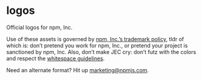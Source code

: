 # logos
Official logos for npm, Inc.

Use of these assets is governed by [npm, Inc.’s trademark policy][1], tldr of which is: don’t pretend you work for npm, Inc., or pretend your project is sanctioned by npm, Inc. Also, don’t make JEC cry: don’t futz with the colors and respect the [whitespace guidelines][3].

Need an alternate format? Hit up [marketing@npmjs.com][2].


[1]: https://www.npmjs.com/policies/trademark
[2]: mailto:marketing@npmjs.com
[3]: https://github.com/npm/logos/blob/master/white-space-guidelines.png
